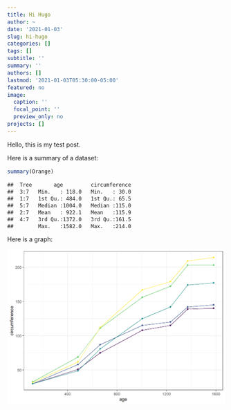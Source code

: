 ```yaml
---
title: Hi Hugo
author: ~
date: '2021-01-03'
slug: hi-hugo
categories: []
tags: []
subtitle: ''
summary: ''
authors: []
lastmod: '2021-01-03T05:30:00-05:00'
featured: no
image:
  caption: ''
  focal_point: ''
  preview_only: no
projects: []
---
```


Hello, this is my test post. 

Here is a summary of a dataset:


```r
summary(Orange)
```

```
##  Tree       age         circumference  
##  3:7   Min.   : 118.0   Min.   : 30.0  
##  1:7   1st Qu.: 484.0   1st Qu.: 65.5  
##  5:7   Median :1004.0   Median :115.0  
##  2:7   Mean   : 922.1   Mean   :115.9  
##  4:7   3rd Qu.:1372.0   3rd Qu.:161.5  
##        Max.   :1582.0   Max.   :214.0
```

Here is a graph: 

<img src="index_files/figure-html/unnamed-chunk-2-1.png" width="672" />
